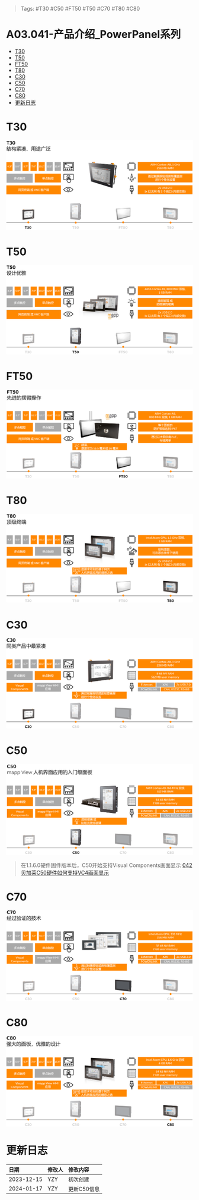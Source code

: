> Tags: #T30 #C50 #FT50 #T50 #C70 #T80 #C80

# A03.041-产品介绍_PowerPanel系列

- [T30](#T30)
- [T50](#T50)
- [FT50](#FT50)
- [T80](#T80)
- [C30](#C30)
- [C50](#C50)
- [C70](#C70)
- [C80](#C80)
- [更新日志](#%E6%9B%B4%E6%96%B0%E6%97%A5%E5%BF%97)

# T30

![](FILES/041产品介绍_PowerPanel系列/image-20231215151706587.png)

# T50

![](FILES/041产品介绍_PowerPanel系列/image-20231215151803901.png)

# FT50

![](FILES/041产品介绍_PowerPanel系列/image-20231215151825653.png)

# T80

![](FILES/041产品介绍_PowerPanel系列/image-20231215151848133.png)

# C30

![](FILES/041产品介绍_PowerPanel系列/image-20231215151918790.png)

# C50

![](FILES/041产品介绍_PowerPanel系列/image-20240117134106567.png)

> 在1.1.6.0硬件固件版本后，C50开始支持Visual Components画面显示
> [042贝加莱C50硬件如何支持VC4画面显示](042贝加莱C50硬件如何支持VC4画面显示.md)

# C70

![](FILES/041产品介绍_PowerPanel系列/image-20231215152014989.png)

# C80

![](FILES/041产品介绍_PowerPanel系列/image-20231215152041519.png)

# 更新日志

| 日期         | 修改人 | 修改内容    |
| :--------- | :-- | :------ |
| 2023-12-15 | YZY | 初次创建    |
| 2024-01-17 | YZY | 更新C50信息 |
